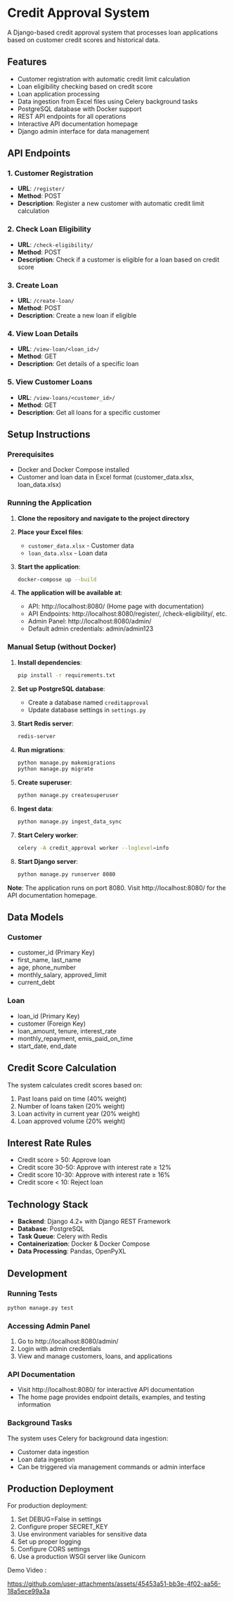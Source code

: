 # Credit Approval System

A Django-based credit approval system that processes loan applications based on customer credit scores and historical data.

## Features

- Customer registration with automatic credit limit calculation
- Loan eligibility checking based on credit score
- Loan application processing
- Data ingestion from Excel files using Celery background tasks
- PostgreSQL database with Docker support
- REST API endpoints for all operations
- Interactive API documentation homepage
- Django admin interface for data management

## API Endpoints

### 1. Customer Registration
- **URL**: `/register/`
- **Method**: POST
- **Description**: Register a new customer with automatic credit limit calculation

### 2. Check Loan Eligibility
- **URL**: `/check-eligibility/`
- **Method**: POST
- **Description**: Check if a customer is eligible for a loan based on credit score

### 3. Create Loan
- **URL**: `/create-loan/`
- **Method**: POST
- **Description**: Create a new loan if eligible

### 4. View Loan Details
- **URL**: `/view-loan/<loan_id>/`
- **Method**: GET
- **Description**: Get details of a specific loan

### 5. View Customer Loans
- **URL**: `/view-loans/<customer_id>/`
- **Method**: GET
- **Description**: Get all loans for a specific customer

## Setup Instructions

### Prerequisites
- Docker and Docker Compose installed
- Customer and loan data in Excel format (customer_data.xlsx, loan_data.xlsx)

### Running the Application

1. **Clone the repository and navigate to the project directory**

2. **Place your Excel files**:
   - `customer_data.xlsx` - Customer data
   - `loan_data.xlsx` - Loan data

3. **Start the application**:
   ```bash
   docker-compose up --build
   ```

4. **The application will be available at**:
   - API: http://localhost:8080/ (Home page with documentation)
   - API Endpoints: http://localhost:8080/register/, /check-eligibility/, etc.
   - Admin Panel: http://localhost:8080/admin/
   - Default admin credentials: admin/admin123

### Manual Setup (without Docker)

1. **Install dependencies**:
   ```bash
   pip install -r requirements.txt
   ```

2. **Set up PostgreSQL database**:
   - Create a database named `creditapproval`
   - Update database settings in `settings.py`

3. **Start Redis server**:
   ```bash
   redis-server
   ```

4. **Run migrations**:
   ```bash
   python manage.py makemigrations
   python manage.py migrate
   ```

5. **Create superuser**:
   ```bash
   python manage.py createsuperuser
   ```

6. **Ingest data**:
   ```bash
   python manage.py ingest_data_sync
   ```

7. **Start Celery worker**:
   ```bash
   celery -A credit_approval worker --loglevel=info
   ```

8. **Start Django server**:
   ```bash
   python manage.py runserver 8080
   ```

**Note**: The application runs on port 8080. Visit http://localhost:8080/ for the API documentation homepage.

## Data Models

### Customer
- customer_id (Primary Key)
- first_name, last_name
- age, phone_number
- monthly_salary, approved_limit
- current_debt

### Loan
- loan_id (Primary Key)
- customer (Foreign Key)
- loan_amount, tenure, interest_rate
- monthly_repayment, emis_paid_on_time
- start_date, end_date

## Credit Score Calculation

The system calculates credit scores based on:
1. Past loans paid on time (40% weight)
2. Number of loans taken (20% weight)
3. Loan activity in current year (20% weight)
4. Loan approved volume (20% weight)

## Interest Rate Rules

- Credit score > 50: Approve loan
- Credit score 30-50: Approve with interest rate ≥ 12%
- Credit score 10-30: Approve with interest rate ≥ 16%
- Credit score < 10: Reject loan

## Technology Stack

- **Backend**: Django 4.2+ with Django REST Framework
- **Database**: PostgreSQL
- **Task Queue**: Celery with Redis
- **Containerization**: Docker & Docker Compose
- **Data Processing**: Pandas, OpenPyXL

## Development

### Running Tests
```bash
python manage.py test
```

### Accessing Admin Panel
1. Go to http://localhost:8080/admin/
2. Login with admin credentials
3. View and manage customers, loans, and applications

### API Documentation
- Visit http://localhost:8080/ for interactive API documentation
- The home page provides endpoint details, examples, and testing information

### Background Tasks
The system uses Celery for background data ingestion:
- Customer data ingestion
- Loan data ingestion
- Can be triggered via management commands or admin interface

## Production Deployment

For production deployment:
1. Set DEBUG=False in settings
2. Configure proper SECRET_KEY
3. Use environment variables for sensitive data
4. Set up proper logging
5. Configure CORS settings
6. Use a production WSGI server like Gunicorn


Demo Video :



https://github.com/user-attachments/assets/45453a51-bb3e-4f02-aa56-18a5ece99a3a

